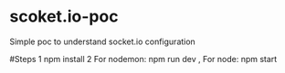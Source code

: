 # scoket.io-poc
Simple poc to understand socket.io configuration

#Steps
1 npm install
2 For nodemon: npm run dev ,  For node: npm start
